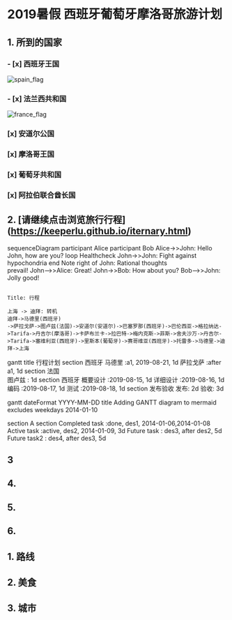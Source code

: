 # 2019暑假 西班牙葡萄牙摩洛哥旅游计划


## 1. 所到的国家

### - [x]  西班牙王国 

![spain_flag](http://www.all-flags-world.com/country-flag/Spain/flag-spain-XL.jpg)

### - [x] 法兰西共和国

![france_flag](http://www.all-flags-world.com/country-flag/France/flag-france-XL.jpg)

### [x] 安道尔公国
### [x] 摩洛哥王国
### [x] 葡萄牙共和国
### [x] 阿拉伯联合酋长国

## 2. [请继续点击浏览旅行行程] (https://keeperlu.github.io/iternary.html)


sequenceDiagram
    participant Alice
    participant Bob
    Alice->>John: Hello John, how are you?
    loop Healthcheck
        John->>John: Fight against hypochondria
    end
    Note right of John: Rational thoughts <br/>prevail!
    John-->>Alice: Great!
    John->>Bob: How about you?
    Bob-->>John: Jolly good!
    
```seq

Title: 行程

上海 -> 迪拜: 转机
迪拜->马德里(西班牙)
->萨拉戈萨->图卢兹(法国)->安道尔(安道尔)->巴塞罗那(西班牙)->巴伦西亚->格拉纳达->Tarifa->丹吉尔(摩洛哥)->卡萨布兰卡->拉巴特->梅内克斯->菲斯->舍夫沙万->丹吉尔->Tarifa->塞维利亚(西班牙)->里斯本(葡萄牙)->赛哥维亚(西班牙)->托雷多->马德里->迪拜->上海

```

gantt
    title 行程计划
    section 西班牙
        马德里       :a1, 2019-08-21, 1d
        萨拉戈萨     :after a1, 1d
    section 法国    
        图卢兹       : 1d
    section 西班牙
        概要设计      :2019-08-15, 1d
        详细设计      :2019-08-16, 1d
        编码          :2019-08-17, 1d
        测试          :2019-08-18, 1d
    section 发布验收
        发布: 2d
        验收: 3d

gantt
dateFormat  YYYY-MM-DD
title Adding GANTT diagram to mermaid
excludes weekdays 2014-01-10

section A section
Completed task            :done,    des1, 2014-01-06,2014-01-08
Active task               :active,  des2, 2014-01-09, 3d
Future task               :         des3, after des2, 5d
Future task2               :         des4, after des3, 5d


## 3
## 4.
## 5.
## 6.


## 1. 路线
## 2. 美食
## 3. 城市

